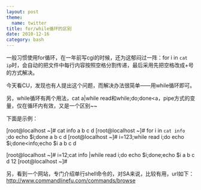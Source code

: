 ```yaml
---
layout: post
theme:
  name: twitter
title: for/while循环的区别
date: 2010-12-16
category: bash
---
```


一般习惯使用for循环，在一年前写cgi的时候，还为这郁闷过一阵：for i in `cat ip`时，会自动的把文件中每行内容按照空格分割传递，最后采用先把空格改成+号的方式解决。

今天看CU，发现也有人提出这个问题，而解决办法很简单——用while循环即可。

另，while循环有两个用法，cat a|while read和while;do;done<a，pipe方式的变量，仅在循环内有效，又是一个区别~~

下面是示例：

[root@localhost ~]# cat info
a b c d
[root@localhost ~]# for i in `cat info `;do echo $i;done
a
b
c
d
[root@localhost ~]# i=123;while read i;do echo $i;done<info;echo $i
a b c d

[root@localhost ~]# i=12;cat info |while read i;do echo $i;done;echo $i
a b c d
12
[root@localhost ~]#

另，看到一个网站，专门介绍单行shell命令的，对SA来说，比较有用，url如下：
<a href="http://www.commandlinefu.com/commands/browse">http://www.commandlinefu.com/commands/browse</a>
